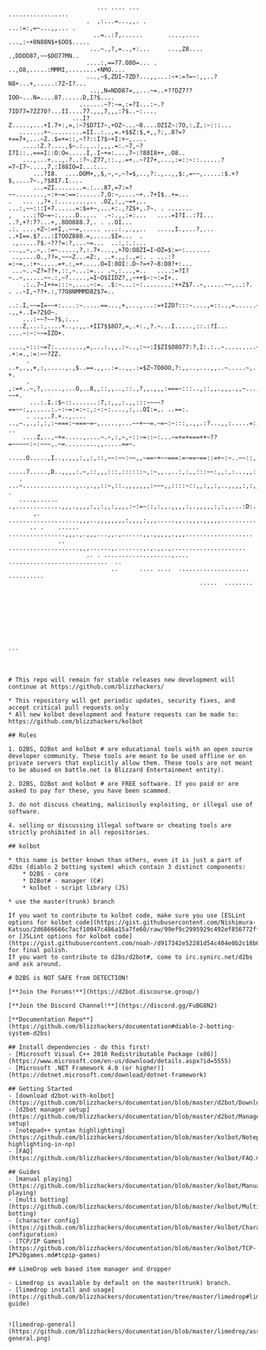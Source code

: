 ```

                                                                                                    
                                                                                                    
                                                                                                    
                                                                                                    
                                                                                                    
                                                                                                    
                                                                                                    
                         ... .... ...                       .................                       
                      .  ,:...=...,,. .                     ...:=:,=~...,,... .                     
                        ..=..:7,......       ....,....  ...,:~+8N88N$+$OO$.....                     
                       ...~.,?,=..,+:...     ...,Z8.... .,DDDD87,~~$DO77MN..                        
                      ....:,==77.O8O=... .    ..,O8,.....:MMMI,........+NMO....                     
                      ...,~$,ZDI~7ZD?...,,...:~+:=?=~:,,..?N8+...+,.....:7Z~I?...                   
                       ..,,N=NDD87=,,...~=..+??DZ7??IOO~...N=....87......D,I?$....                  
                    .......~?:~=,:=?I...:~.?7ID77=7ZZ7O?...II....77.,,,7,,,:7$..~:....              
                  ...I?Z.....,...+I.7+:,=,:~7$D7I7~,+OZ~...~8....OZIZ~:7O,:,Z,:~:::...              
   .......+~.........=II..:..,=.+$$Z:$,+,,?:,.8?=?+==7+,...~Z..$=+=::,~??::I?$~+I:+~,....           
    ....:Z.?....,$~.:.,..:,,,.=:.~7,~?I7I::..===I::O:O=.....I,.I~+=:...,7~:?88I8++,.O8..            
    ...,...+...,.?..:?~.Z77,::.,.=+..~?I7+,...,:=::~::......?=7~I7~....,7,:I88IO=I...:...           
       ...?I8.  ....DOM+,,$,~,~,~?=$,..,?:.,..,,$:,=~~,.....:$.+?$,....7~.,?$8I7.I....              
       ...=ZI........=.:...87,=7:=?~~........,~:+~=:==:......7,O:~,....~+..7+I$..+=...              
.   ... .,?+.:........,.. .OZ,:,,~=+,..   ...:,~~:::I+7......=:$=+~,...+:.,?Z$+,.7~. . .......      
,   ...:?O~=~:.....D.....  .~:.,,:=:...   ....=I?I..:7I... ..?,+?:7?...+,.8OO888.7,. . ..OI...      
.:. ....+Z~:=+I,.~~=,..... ....:.,.,,..   ....,I.,...?,... ..+I==.$?...:I7OOZ888.=,.....$I=...  .   
 .,.....7$.~???=:?,...~=...  ..:,:.:...   ...,,~,.~,.:=~.....,?,:.7+...,,+7O:O8ZI=I~OZ=$:=~:....... 
 ..,....O.,??=,~~~Z...=Z:, ..+.,,:.,=:. . ...:?=:~=,.:+~.....=+.:,=+.....O=I:8OI:.D~?=+7~8:D8?+:... 
 ...~..~Z?=??+,::,~...:=... .~,:...,=..   ....:=?I?~..~,.....~~.:,~?.....,=I~O$IIDZ?,,~++$~:~:=I+.. 
    .:..7~I++=:::~,....~:=. .$:~...:~:........:++Z$7..~,.....~~,..:?. . ..~I,~??+.:,?7O8NMMMD8Z$7=..
    ..:.I,~~=I=~~+:....:~.....==...,+,...,...:=+IZO?:::~....,=::..,=......~I..+7...   .,,+..I=?Z$O~.
    ...:~~?~~?$,:... ....Z,...:,....+..,.,,.+II7$$8O7,=,.+:.,?.~...I.....,::.:?I... ....~:~:~~=IZO+.
   ....,~:::~=7:........,=,...:.,,.:~..,:~~:I$ZI$O8O77:?,I:.:..~.........~.,.,,,.... .+:=.,:=:~~?ZZ.
     . ..+,.,,+,:,.....,.,$..==.,,..:=..,,.:=$Z~7O8OO,?:,,..,...,,..~.....~,.::~...,.MZ?,.:::~:~~?+.
     . ,:=+..~,?,.....,...O,..8,,::,,..,::.,?,,.,,,:===~:::..,::,,.,,,.,,~...,~....7=I::,..,.,,?~~+.
      ...:.I.:$~::.......:7,:,,,:.,,:::~~~~?==~~:,,.....:.~:~=:=:~:,:~:~:....,:,..OI:=,. ..==:.     
     . ..,..7.+..,.... ..,~.,.,:,:,:~===:~===~=~,.....,...~~+~~=.~=~:~:::,.,,.:?...,,:.....=:,. ..  
    ....Z,..,~+=.....,....~.~,:,~,~::~=::~:...~=+=+===++~??=~~~~~:~:~~~,.~=.........,,.....==~.     
   .....O.....,I..,.,,,:,,:,::,~~:~~:~~,,~==~+~~===:=~==~==::=+~:~..~~::,.,........~:......,$~=...  
   .....7.....,D..,,,,:.~,::,,,:::,::::::~,:~,,.,..:,:,,:::~~:,,:,:...,,::::,.:,,.,,.......::,:..   
   . ...~...............,..,.,,::~,::.,,,,,,,:~~~,,::::~::,,:,,:,..,,,,:,:,,.,,,...+........+7~ .   
   ....,...... .,.............,,,.,,,,:,,:,,:,,,,:~:=~::,:,,.,,,,:,.,,,,,:,:,,...:D:............    
       ,.   ....................,,,..,,,,,,,,:,,,,:,,,.....,,..,,,.,,,,,..................          
      .. .    ...... ................,,,.,.,,,...,,.,......,,.,,,,,.,,,...................          
              ..     ....................,,,......,........,.,.,,.,.....................            
                      .. . ...................,.... ............................  ..                
                             ..      .... ....  .................... ..........                     
                                                      .....  ........                               
                                                                                                    
                                                                                                    
                                                                                                    
                                                                                                    
                                                                                                    
                                                                                                    
                                                                                                    
                                                                                                    
                                                                                     ```



# This repo will remain for stable releases new development will continue at https://github.com/blizzhackers/

* This repository will get periodic updates, security fixes, and accept critical pull requests only
* All new kolbot development and feature requests can be made to: https://github.com/blizzhackers/kolbot

## Rules

1. D2BS, D2Bot and kolbot # are educational tools with an open source developer community. These tools are meant to be used offline or on private servers that explicitly allow them. These tools are not meant to be abused on battle.net (a Blizzard Entertainment entity).

2. D2BS, D2Bot and kolbot # are FREE software. If you paid or are asked to pay for these, you have been scammed.

3. do not discuss cheating, maliciously exploiting, or illegal use of software.

4. selling or discussing illegal software or cheating tools are strictly prohibited in all repositories.

## kolbot

* this name is better known than others, even it is just a part of d2bs (diablo 2 botting system) which contain 3 distinct components:
	* D2BS - core
	* D2Bot# - manager (C#)
	* kolbot - script library (JS)

* use the master(trunk) branch

If you want to contribute to kolbot code, make sure you use [ESLint options for kolbot code](https://gist.githubusercontent.com/Nishimura-Katsuo/2d6866666c7acf10047c486a15a7fe60/raw/99ef9c2995929c492ef856772ff346e0f19709cd/.eslintrc.js) or [JSLint options for kolbot code](https://gist.githubusercontent.com/noah-/d917342e52281d54c404e0b2c18b0c6e/raw/fbade95e38b103d2654b90d85ef62a51c4295153/jslint.config) for final polish.
If you want to contribute to d2bs/d2bot#, come to irc.synirc.net/d2bs and ask around.

# D2BS is NOT SAFE from DETECTION!

[**Join the Forums!**](https://d2bot.discourse.group/)

[**Join the Discord Channel!**](https://discord.gg/FuBG8N2)

[**Documentation Repo**](https://github.com/blizzhackers/documentation#diablo-2-botting-system-d2bs)

## Install dependencies - do this first!
- [Microsoft Visual C++ 2010 Redistributable Package (x86)](https://www.microsoft.com/en-us/download/details.aspx?id=5555)
- [Microsoft .NET Framework 4.0 (or higher)](https://dotnet.microsoft.com/download/dotnet-framework)

## Getting Started
- [download d2bot-with-kolbot](https://github.com/blizzhackers/documentation/blob/master/d2bot/Download.md#download)
- [d2bot manager setup](https://github.com/blizzhackers/documentation/blob/master/d2bot/ManagerSetup.md/#manager-setup)
- [notepad++ syntax highlighting](https://github.com/blizzhackers/documentation/blob/master/kolbot/Notepad++.md/#syntax-highlighting-in-np)
- [FAQ](https://github.com/blizzhackers/documentation/blob/master/kolbot/FAQ.md/#faq)

## Guides
- [manual playing](https://github.com/blizzhackers/documentation/blob/master/kolbot/ManualPlay.md/#manual-playing)
- [multi botting](https://github.com/blizzhackers/documentation/blob/master/kolbot/MultiBotting.md/#multi-botting)
- [character config](https://github.com/blizzhackers/documentation/blob/master/kolbot/CharacterConfig.md/#character-configuration)
- [TCP/IP Games](https://github.com/blizzhackers/documentation/blob/master/kolbot/TCP-IP%20games.md#tcpip-games)

## LimeDrop web based item manager and dropper

- Limedrop is available by default on the master(trunk) branch.
- [limedrop install and usage](https://github.com/blizzhackers/documentation/tree/master/limedrop#limedrop-guide)


![limedrop-general](https://github.com/blizzhackers/documentation/blob/master/limedrop/assets/limedrop-general.png)
